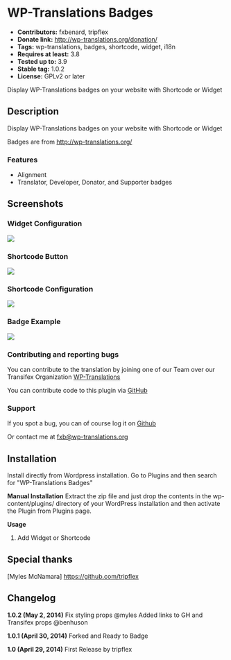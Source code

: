 # WP-Translations Badges #
+ **Contributors:** fxbenard, tripflex
+ **Donate link:** http://wp-translations.org/donation/
+ **Tags:** wp-translations, badges, shortcode, widget, i18n
+ **Requires at least:** 3.8
+ **Tested up to:** 3.9
+ **Stable tag:** 1.0.2
+ **License:** GPLv2 or later

Display WP-Translations badges on your website with Shortcode or Widget

## Description ##

Display WP-Translations badges on your website with Shortcode or Widget

Badges are from http://wp-translations.org/

### Features ###
+ Alignment
+ Translator, Developer, Donator, and Supporter badges

## Screenshots ##

### Widget Configuration ###
![](http://wp-translations.org/wp-content/uploads/img/wp-translations-badges-widget-preview.png)

### Shortcode Button ###
![](http://wp-translations.org/wp-content/uploads/img/wp-translations-badges-shortcode-button.png)

### Shortcode Configuration ###
![](http://wp-translations.org/wp-content/uploads/img/wp-translations-badges-insert-shortcode.png)

### Badge Example ###
![](http://wp-translations.org/wp-content/uploads/img/wp_t_badge_supporter.png)

### Contributing and reporting bugs ###

You can contribute to the translation by joining one of our Team over our Transifex Organization [WP-Translations](https://www.transifex.com/organization/wp-translations)

You can contribute code to this plugin via [GitHub](https://github.com/WP-Translations/wp-translations-badges)

### Support ###

If you spot a bug, you can of course log it on [Github](https://github.com/WP-Translations/wp-translations-badges/issues)

Or contact me at fxb@wp-translations.org

## Installation ##

Install directly from Wordpress installation.  Go to Plugins and then search for "WP-Translations Badges"

**Manual Installation**
Extract the zip file and just drop the contents in the wp-content/plugins/ directory of your WordPress installation and then activate the Plugin from Plugins page.

**Usage**
1. Add Widget or Shortcode

## Special thanks ##
[Myles McNamara] https://github.com/tripflex

## Changelog ##

**1.0.2 (May 2, 2014)**
Fix styling props @myles
Added links to GH and Transifex props @benhuson

**1.0.1 (April 30, 2014)**
Forked and Ready to Badge

**1.0 (April 29, 2014)**
First Release by tripflex